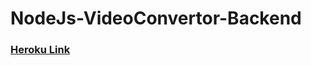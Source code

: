 # NodeJs-VideoConvertor-Backend

### [Heroku Link](https://videoconverter-mp4tom3u8.herokuapp.com/)

